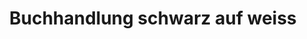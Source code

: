 ---
title: "Buchhandlung schwarz auf weiss"
url: /bad-saeckingen/buchhandlung-schwarz-auf-weiss/
shop: Bücher
---